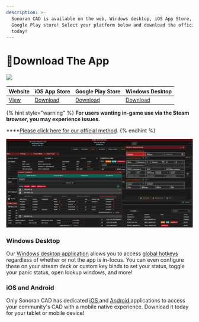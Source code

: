 ```yaml
---
description: >-
  Sonoran CAD is available on the web, Windows desktop, iOS App Store, and
  Google Play store! Select your platform below and download the official app
  today!
---
```


# 📱Download The App

![](../.gitbook/assets/sonorancad-logo\_full.png)

| Website                            | iOS App Store                                                      | Google Play Store                                                                      | Windows Desktop                                                                                              |
| ---------------------------------- | ------------------------------------------------------------------ | -------------------------------------------------------------------------------------- | ------------------------------------------------------------------------------------------------------------ |
| [View](https://app.sonorancad.com) | [Download](https://apps.apple.com/us/app/sonoran-cad/id1496539456) | [Download](https://play.google.com/store/apps/details?id=sonorancadmdt.app\&hl=en\_US) | [Download](https://github.com/Sonoran-Software/SonoranCAD\_Windows/releases/latest/download/Sonoran-CAD.exe) |

{% hint style="warning" %}
**For users wanting in-game use via the Steam browser, you may experience issues.**

****[Please click here for our official method](steam-browser-workaround.md).
{% endhint %}

![Sonoran CAD - CAD/MDT Software](<../.gitbook/assets/image (84).png>)

### Windows Desktop

Our [Windows desktop application](https://github.com/SonoranBrian/sc2\_quasar/releases/latest/download/Sonoran-CAD-Setup.exe) allows you to access [global hotkeys](../tutorials/other-features/configurable-hotkeys.md) regardless of whether or not the app is in-focus. You can even configure these on your stream deck or custom key binds to set your status, toggle your panic status, open lookup windows, and more!

### iOS and Android

Only Sonoran CAD has dedicated [iOS ](https://apps.apple.com/us/app/sonoran-cad/id1496539456)and [Android ](https://play.google.com/store/apps/details?id=sonorancadmdt.app\&hl=en\_US)applications to access your community's CAD with a mobile native experience. Download it today for your tablet or mobile device!
